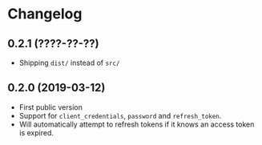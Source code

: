 Changelog
=========

0.2.1 (????-??-??)
------------------

* Shipping `dist/` instead of `src/`


0.2.0 (2019-03-12)
------------------

* First public version
* Support for `client_credentials`, `password` and `refresh_token`.
* Will automatically attempt to refresh tokens if it knows an access token is
  expired.
